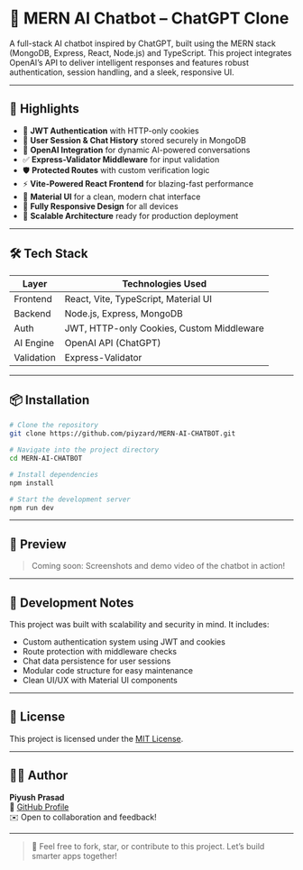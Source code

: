 # 🧠 MERN AI Chatbot – ChatGPT Clone

A full-stack AI chatbot inspired by ChatGPT, built using the MERN stack (MongoDB, Express, React, Node.js) and TypeScript. This project integrates OpenAI’s API to deliver intelligent responses and features robust authentication, session handling, and a sleek, responsive UI.

---

## 🌟 Highlights

- 🔐 **JWT Authentication** with HTTP-only cookies
- 🧾 **User Session & Chat History** stored securely in MongoDB
- 🧠 **OpenAI Integration** for dynamic AI-powered conversations
- ✅ **Express-Validator Middleware** for input validation
- 🛡️ **Protected Routes** with custom verification logic
- ⚡ **Vite-Powered React Frontend** for blazing-fast performance
- 🎨 **Material UI** for a clean, modern chat interface
- 📱 **Fully Responsive Design** for all devices
- 🧩 **Scalable Architecture** ready for production deployment

---

## 🛠️ Tech Stack

| Layer       | Technologies Used                          |
|-------------|---------------------------------------------|
| Frontend    | React, Vite, TypeScript, Material UI        |
| Backend     | Node.js, Express, MongoDB                   |
| Auth        | JWT, HTTP-only Cookies, Custom Middleware   |
| AI Engine   | OpenAI API (ChatGPT)                        |
| Validation  | Express-Validator                           |

---

## 📦 Installation

```bash
# Clone the repository
git clone https://github.com/piyzard/MERN-AI-CHATBOT.git

# Navigate into the project directory
cd MERN-AI-CHATBOT

# Install dependencies
npm install

# Start the development server
npm run dev
```

---

## 📸 Preview

> Coming soon: Screenshots and demo video of the chatbot in action!

---

## 🧪 Development Notes

This project was built with scalability and security in mind. It includes:
- Custom authentication system using JWT and cookies
- Route protection with middleware checks
- Chat data persistence for user sessions
- Modular code structure for easy maintenance
- Clean UI/UX with Material UI components

---

## 📄 License

This project is licensed under the [MIT License](LICENSE).

---

## 👨‍💻 Author

**Piyush Prasad**  
🔗 [GitHub Profile](https://github.com/piyzard)  
✉️ Open to collaboration and feedback!

---

> 💬 Feel free to fork, star, or contribute to this project. Let’s build smarter apps together!
```
